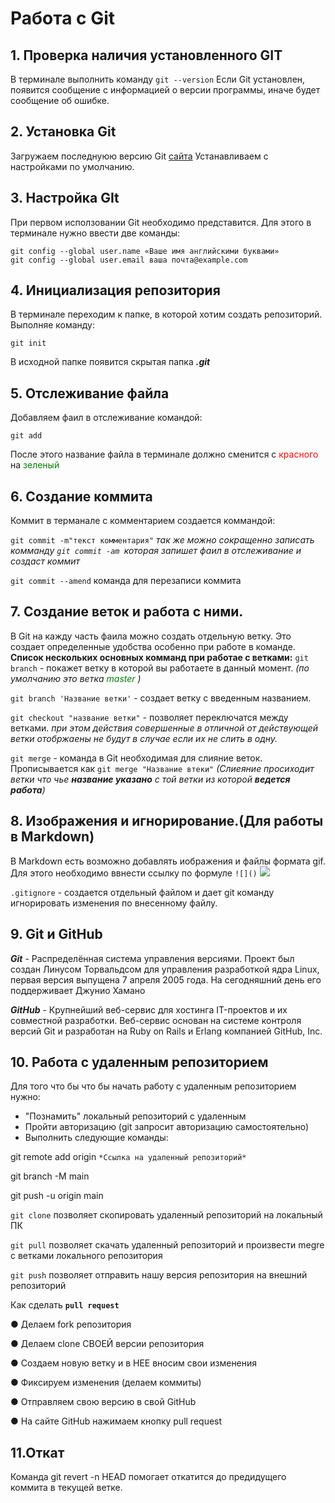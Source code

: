 # Работа с Git
## 1. Проверка наличия установленного GIT 
В терминале выполнить команду `git --version` Если Git установлен, появится сообщение с информацией о версии программы, иначе будет сообщение об ошибке. 

## 2. Установка Git
Загружаем последнуюю версию Git [сайта](https://git-scm.com/downloads) 
Устанавливаем с настройками по умолчанию.

## 3. Настройка GIt
При первом исползовании Git необходимо представится. Для этого в терминале нужно ввести две команды:
```
git config --global user.name «Ваше имя английскими буквами»
git config --global user.email ваша почта@example.com
```

## 4. Инициализация репозитория
В терминале переходим к папке, в которой хотим создать репозиторий. Выполняе  команду:

`git init`

В исходной папке появится скрытая папка ***.git*** 

## 5. Отслеживание файла
Добавляем фаил в отслеживание командой:

`git add`

После этого название файла в терминале должно сменится с <span style='color: red;'>красного </span> на <span style='color: green;'>зеленый</span>

## 6. Создание коммита
Коммит в терманале с комментарием создается коммандой:

`git commit -m"текст комментария"`
_так же можно сокращенно записать комманду `git commit -am `которая запишет фаил в отслеживание и создаст коммит_

`git commit --amend` команда для перезаписи коммита

## 7. Создание веток и работа с ними.

В Git на кажду часть фаила можно создать отдельную ветку. Это создает определенные удобства особенно при работе в команде. **Список нескольких основных комманд при работае с ветками:**
`git branch` - покажет ветку в которой вы работаете в данный момент. _(по умолчанию это ветка <span style ='color:green;'> master</span> )_ 

`git branch 'Название ветки'` - создает ветку с введенным названием.

`git checkout "название ветки"` - позволяет переключатся между ветками. _при этом действия совершенные в отличной от действующей ветки отобржаены не будут в случае если их не слить в одну._

`git merge` - команда в Git необходимая для слияние веток.
Прописывается как `git merge "Название втеки"` _(Слиеяние просиходит ветки что чье **название указано** с той ветки из которой **ведется работа**)_

## 8. Изображения и игнорирование.(Для работы в Markdown)

В Markdown есть возможно добавлять иображения и файлы формата gif. Для этого необходимо ввнести ссылку по формуле `![]()` ![](гифка.gif)

`.gitignore` - создается отдельный файлом и дает git команду игнорировать изменения по внесенному файлу.

## 9. Git и GitHub

**_Git_** - Распределённая система управления версиями. Проект был создан Линусом Торвальдсом для управления разработкой ядра Linux, первая версия выпущена 7 апреля 2005 года. На сегодняшний день его поддерживает Джунио Хамано

**_GitHub_** - Крупнейший веб-сервис для хостинга IT-проектов и их совместной разработки. Веб-сервис основан на системе контроля версий Git и разработан на Ruby on Rails и Erlang компанией GitHub, Inc.

## 10. Работа с удаленным репозиторием

Для того что бы что бы начать работу с удаленным репозиторием нужно:

* "Познамить" локальный репозиторий с удаленным
* Пройти авторизацию (git запросит авторизацию самостоятельно)
* Выполнить следующие команды:

git remote add origin `*Ссылка на удаленный репозиторий*`

git branch -M main

git push -u origin main

`git clone` позволяет скопировать удаленный репозиторий на локальный ПК

`git pull` позволяет скачать удаленный репозиторий и произвести megre с ветками локального репозитория 

`git push` позволяет отправить нашу версия репозитория на внешний репозиторий 

Как сделать **`pull request`**

● Делаем fork репозитория

● Делаем clone СВОЕЙ версии репозитория

● Создаем новую ветку и в НЕЕ вносим свои изменения

● Фиксируем изменения (делаем коммиты)

● Отправляем свою версию в свой GitHub

● На сайте GitHub нажимаем кнопку pull request 

## 11.Откат

Команда git revert -n HEAD помогает откатится до предидущего коммита в текущей ветке.
